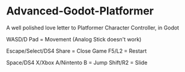 # Advanced-Godot-Platformer
A well polished love letter to Platformer Character Controller, in Godot

WASD/D Pad = Movement
(Analog Stick doesn't work)

Escape/Select/DS4 Share = Close Game
F5/L2 = Restart

Space/DS4 X/Xbox A/Nintento B = Jump
Shift/R2 = Slide
